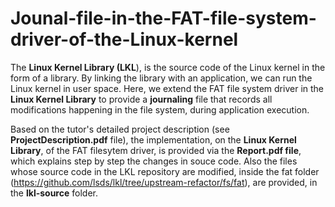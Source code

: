# Jounal-file-in-the-FAT-file-system-driver-of-the-Linux-kernel

The **Linux Kernel Library (LKL**), is the source code of the Linux kernel in the form of a library. By linking the library with an application, we can run the Linux kernel in user space. Here, we extend the FAT file system driver in the **Linux Kernel Library** to provide a **journaling** file that records all modifications happening in the file system, during application execution.

Based on the tutor's detailed project description (see **ProjectDescription.pdf** file),
the implementation, on the **Linux Kernel Library**, of the FAT filesytem driver, is provided via the **Report.pdf file**, which explains step by step the changes in souce code. Also the files whose source code in the LKL repository are modified, inside the fat folder (https://github.com/lsds/lkl/tree/upstream-refactor/fs/fat),
are provided, in the **lkl-source** folder.

